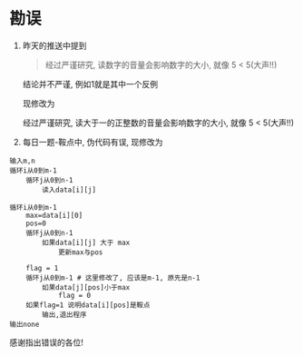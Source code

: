 # 勘误
1. 昨天的推送中提到
    > 经过严谨研究, 读数字的音量会影响数字的大小, 就像 5 < 5(大声!!)

    结论并不严谨, 例如1就是其中一个反例

    现修改为

    经过严谨研究, 读大于一的正整数的音量会影响数字的大小, 就像 5 < 5(大声!!)
2. 每日一题-鞍点中, 伪代码有误, 现修改为
```
输入m,n
循环i从0到m-1
    循环j从0到n-1
        读入data[i][j]

循环i从0到m-1
    max=data[i][0]
    pos=0
    循环j从0到n-1
        如果data[i][j] 大于 max
            更新max与pos
    
    flag = 1
    循环j从0到m-1 # 这里修改了, 应该是m-1, 原先是n-1
        如果data[j][pos]小于max
            flag = 0
    如果flag=1 说明data[i][pos]是鞍点
        输出,退出程序
输出none
```

感谢指出错误的各位!